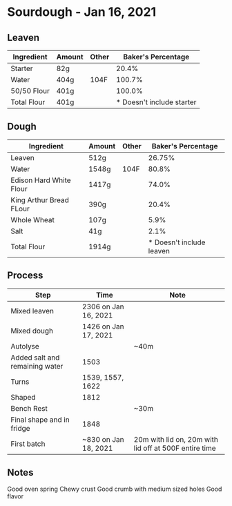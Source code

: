 # Sourdough - Jan 16, 2021

## Leaven 

| Ingredient  | Amount | Other | Baker's Percentage |
|-------------|--------|-------|--------------------|
| Starter     | 82g    |       | 20.4%               |
| Water       | 404g   | 104F  | 100.7%              |
| 50/50 Flour | 401g   |       | 100.0%              |
| Total Flour | 401g   |       | * Doesn't include starter |


## Dough

| Ingredient              | Amount | Other | Baker's Percentage       |
|-------------------------|--------|-------|--------------------------|
| Leaven                  | 512g   |       | 26.75%                   |
| Water                   | 1548g  | 104F  | 80.8%                    |
| Edison Hard White Flour | 1417g  |       | 74.0%                    |
| King Arthur Bread FLour | 390g   |       | 20.4%                    |
| Whole Wheat             | 107g   |       | 5.9%                     |
| Salt                    | 41g    |       | 2.1%                     |
| Total Flour             | 1914g  |       | * Doesn't include leaven |

## Process

| Step                           | Time                 | Note                                                  |
|--------------------------------|----------------------|-------------------------------------------------------|
| Mixed leaven                   | 2306 on Jan 16, 2021 |                                                       |
| Mixed dough                    | 1426 on Jan 17, 2021 |                                                       |
| Autolyse                       |                      | ~40m                                                  |
| Added salt and remaining water | 1503                 |                                                       |
| Turns                          | 1539, 1557, 1622     |                                                       |
| Shaped                         | 1812                 |                                                       |
| Bench Rest                     |                      | ~30m                                                  |
| Final shape and in fridge      | 1848                 |                                                       |
| First batch                    | ~830 on Jan 18, 2021 | 20m with lid on, 20m with lid off at 500F entire time |

## Notes

Good oven spring
Chewy crust
Good crumb with medium sized holes
Good flavor